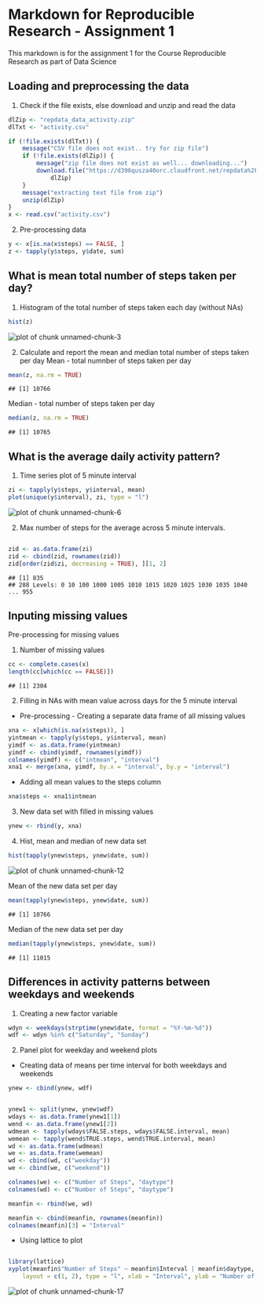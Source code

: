 Markdown for Reproducible Research - Assignment 1
=================================================
 
This markdown is for the assignment 1 for the Course Reproducible Research as part of Data Science

Loading and preprocessing the data
----------------------------------

1.  Check if the file exists, else download and unzip and read the data


```r
dlZip <- "repdata_data_activity.zip"
dlTxt <- "activity.csv"

if (!file.exists(dlTxt)) {
    message("CSV file does not exist.. try for zip file")
    if (!file.exists(dlZip)) {
        message("zip file does not exist as well... downloading...")
        download.file("https://d396qusza40orc.cloudfront.net/repdata%2Fdata%2Factivity.zip", 
            dlZip)
    }
    message("extracting text file from zip")
    unzip(dlZip)
}
x <- read.csv("activity.csv")
```


2.  Pre-processing data


```r
y <- x[is.na(x$steps) == FALSE, ]
z <- tapply(y$steps, y$date, sum)
```


What is mean total number of steps taken per day?
-------------------------------------------------
1.  Histogram of the total number of steps taken each day (without NAs)


```r
hist(z)
```

![plot of chunk unnamed-chunk-3](figure/unnamed-chunk-3.png) 

2.  Calculate and report the mean and median total number of steps taken per day
Mean - total numnber of steps taken per day

```r
mean(z, na.rm = TRUE)
```

```
## [1] 10766
```

Median - total number of steps taken per day

```r
median(z, na.rm = TRUE)
```

```
## [1] 10765
```

What is the average daily activity pattern?
-------------------------------------------
1.  Time series plot of 5 minute interval

```r
zi <- tapply(y$steps, y$interval, mean)
plot(unique(y$interval), zi, type = "l")
```

![plot of chunk unnamed-chunk-6](figure/unnamed-chunk-6.png) 

2.  Max number of steps for the average across 5 minute intervals.

```r

zid <- as.data.frame(zi)
zid <- cbind(zid, rownames(zid))
zid[order(zid$zi, decreasing = TRUE), ][1, 2]
```

```
## [1] 835
## 288 Levels: 0 10 100 1000 1005 1010 1015 1020 1025 1030 1035 1040 ... 955
```


Inputing missing values
-----------------------

Pre-processing for missing values

1. Number of missing values

```r
cc <- complete.cases(x)
length(cc[which(cc == FALSE)])
```

```
## [1] 2304
```

2. Filling in NAs with mean value across days for the 5 minute interval

- Pre-processing - Creating a separate data frame of all missing values 

```r
xna <- x[which(is.na(x$steps)), ]
yintmean <- tapply(y$steps, y$interval, mean)
yimdf <- as.data.frame(yintmean)
yimdf <- cbind(yimdf, rownames(yimdf))
colnames(yimdf) <- c("intmean", "interval")
xna1 <- merge(xna, yimdf, by.x = "interval", by.y = "interval")
```


- Adding all mean values to the steps column


```r
xna$steps <- xna1$intmean
```


3.  New data set with filled in missing values


```r
ynew <- rbind(y, xna)
```


4.  Hist, mean and median of new data set


```r
hist(tapply(ynew$steps, ynew$date, sum))
```

![plot of chunk unnamed-chunk-12](figure/unnamed-chunk-12.png) 


Mean of the new data set per day


```r
mean(tapply(ynew$steps, ynew$date, sum))
```

```
## [1] 10766
```


Median of the new data set per day


```r
median(tapply(ynew$steps, ynew$date, sum))
```

```
## [1] 11015
```


Differences in activity patterns between weekdays and weekends
--------------------------------------------------------------

1.  Creating a new factor variable

```r
wdyn <- weekdays(strptime(ynew$date, format = "%Y-%m-%d"))
wdf <- wdyn %in% c("Saturday", "Sunday")
```


2. Panel plot for weekday and weekend plots

- Creating data of means per time interval for both weekdays and weekends


```r
ynew <- cbind(ynew, wdf)


ynew1 <- split(ynew, ynew$wdf)
wdays <- as.data.frame(ynew1[1])
wend <- as.data.frame(ynew1[2])
wdmean <- tapply(wdays$FALSE.steps, wdays$FALSE.interval, mean)
wemean <- tapply(wend$TRUE.steps, wend$TRUE.interval, mean)
wd <- as.data.frame(wdmean)
we <- as.data.frame(wemean)
wd <- cbind(wd, c("weekday"))
we <- cbind(we, c("weekend"))

colnames(we) <- c("Number of Steps", "daytype")
colnames(wd) <- c("Number of Steps", "daytype")

meanfin <- rbind(we, wd)

meanfin <- cbind(meanfin, rownames(meanfin))
colnames(meanfin)[3] = "Interval"
```


- Using lattice to plot

```r

library(lattice)
xyplot(meanfin$"Number of Steps" ~ meanfin$Interval | meanfin$daytype, data = meanfin, 
    layout = c(1, 2), type = "l", xlab = "Interval", ylab = "Number of Steps")
```

![plot of chunk unnamed-chunk-17](figure/unnamed-chunk-17.png) 

```r

```


